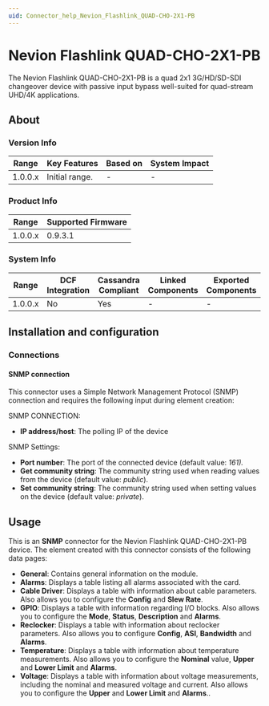 ```yaml
---
uid: Connector_help_Nevion_Flashlink_QUAD-CHO-2X1-PB
---
```


# Nevion Flashlink QUAD-CHO-2X1-PB

The Nevion Flashlink QUAD-CHO-2X1-PB is a quad 2x1 3G/HD/SD-SDI changeover device with passive input bypass well-suited for quad-stream UHD/4K applications.

## About

### Version Info

| Range     | Key Features     | Based on     | System Impact     |
|-----------|------------------|--------------|-------------------|
| 1.0.0.x   | Initial range.   | -            | -                 |

### Product Info

| Range     | Supported Firmware     |
|-----------|------------------------|
| 1.0.0.x   | 0.9.3.1                |

### System Info

| Range     | DCF Integration     | Cassandra Compliant     | Linked Components     | Exported Components     |
|-----------|---------------------|-------------------------|-----------------------|-------------------------|
| 1.0.0.x   | No                  | Yes                     | -                     | -                       |

## Installation and configuration

### Connections

#### SNMP connection

This connector uses a Simple Network Management Protocol (SNMP) connection and requires the following input during element creation:

SNMP CONNECTION:

- **IP address/host**: The polling IP of the device

SNMP Settings:

- **Port number**: The port of the connected device (default value: *161).*
- **Get community string**: The community string used when reading values from the device (default value: *public*).
- **Set community string**: The community string used when setting values on the device (default value: *private*).

## Usage

This is an **SNMP** connector for the Nevion Flashlink QUAD-CHO-2X1-PB device. The element created with this connector consists of the following data pages:

- **General**: Contains general information on the module.
- **Alarms**: Displays a table listing all alarms associated with the card.
- **Cable Driver**: Displays a table with information about cable parameters. Also allows you to configure the **Config** and **Slew Rate**.
- **GPIO**: Displays a table with information regarding I/O blocks. Also allows you to configure the **Mode**, **Status**, **Description** and **Alarms**.
- **Reclocker**: Displays a table with information about reclocker parameters. Also allows you to configure **Config**, **ASI**, **Bandwidth** and **Alarms**.
- **Temperature**: Displays a table with information about temperature measurements. Also allows you to configure the **Nominal** value, **Upper** and **Lower Limit** and **Alarms**.
- **Voltage**: Displays a table with information about voltage measurements, including the nominal and measured voltage and current. Also allows you to configure the **Upper** and **Lower Limit** and **Alarms**..
